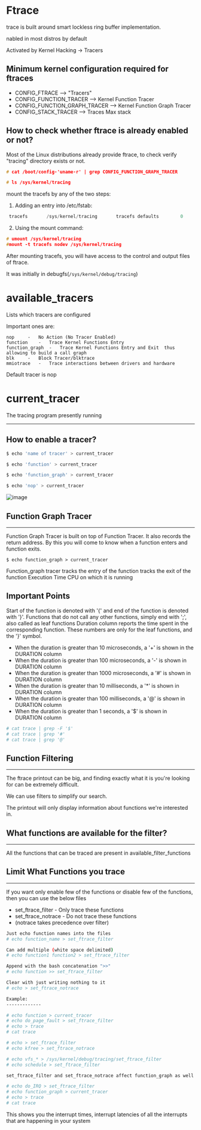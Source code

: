 # Ftrace

trace is built around smart lockless ring buffer implementation.

nabled in most distros by default

Activated by Kernel Hacking -> Tracers

Minimum kernel configuration required for ftraces
-------------------------------------------------
- CONFIG_FTRACE --> "Tracers"
- CONFIG_FUNCTION_TRACER --> Kernel Function Tracer
- CONFIG_FUNCTION_GRAPH_TRACER --> Kernel Function Graph Tracer
- CONFIG_STACK_TRACER	--> Traces Max stack

How to check whether ftrace is already enabled or not?
------------------------------------------------------

Most of the Linux distributions already provide ftrace, to check verify "tracing" directory exists or not.
```c++
# cat /boot/config-'uname-r' | grep CONFIG_FUNCTION_GRAPH_TRACER

# ls /sys/kernel/tracing
```
mount the tracefs by any of the two steps:

1. Adding an entry into /etc/fstab:
```C++
 tracefs       /sys/kernel/tracing       tracefs defaults        0       0
```
2. Using the mount command:
```C++
# umount /sys/kernel/tracing   
#mount -t tracefs nodev /sys/kernel/tracing
```
After mounting tracefs, you will have access to the control and output files of ftrace.

It was initially in debugfs(`/sys/kernel/debug/tracing`)

available_tracers
=================

Lists which tracers are configured

Important ones are:

	nop	 	-	No Action (No Tracer Enabled)
	function 	-	Trace Kernel Functions Entry
	function_graph	-	Trace Kernel Functions Entry and Exit  thus allowing to build a call graph
	blk		-	Block Tracer/blktrace
	mmiotrace	-	Trace interactions between drivers and hardware

Default tracer is nop

current_tracer
===============

The tracing program presently running

------------------------------------------------------

How to enable a tracer?
------------------------
```bash
$ echo 'name of tracer' > current_tracer 

$ echo 'function' > current_tracer

$ echo 'function_graph' > current_tracer

$ echo 'nop' > current_tracer
```
![image](https://github.com/user-attachments/assets/88349aa0-df23-4edf-a27b-6d762795d171)


## Function Graph Tracer
---------------------

Function Graph Tracer is built on top of Function Tracer.
It also records the return address. By this you will come to know when a function enters and function exits.

``` $ echo function_graph > current_tracer ```

Function_graph tracer
	tracks the entry of the function
	tracks the exit of the function
	Execution Time
	CPU on which it is running

Important Points
----------------
Start of the function is denoted with '{' and end of the function is denoted with '}'. 
Functions that do not call any other functions, simply end with ';', also called as leaf functions
Duration column reports the time spent in the corresponding function. These numbers are only for the leaf functions, and the '}' symbol.

- When the duration is greater than 10 microseconds, a '+' is shown in the DURATION column 
- When the duration is greater than 100 microseconds, a '-' is shown in DURATION column
- When the duration is greater than 1000 microseconds, a '#' is shown in DURATION column
- When the duration is greater than 10 milliseconds, a '*' is shown in DURATION column
- When the duration is greater than 100 milliseconds, a '@' is shown in DURATION column
- When the duration is greater than 1 seconds, a '$' is shown in DURATION column
```bash
# cat trace | grep -F '$'
# cat trace | grep '#'
# cat trace | grep '@'
```

## Function Filtering
---------------------

The ftrace printout can be big, and finding exactly what it is you're looking for can be extremely difficult.

We can use filters to simplify our search.

The printout will only display information about functions we're interested in.


## What functions are available for the filter?
-------------------------------------------
All the functions that can be traced are present in available_filter_functions

## Limit What Functions you trace
-------------------------------
If you want only enable few of the functions or disable few of the functions, then you can use the below files

- set_ftrace_filter	-	Only trace these functions
- set_ftrace_notrace	-	Do not trace these functions
- (notrace takes precedence over filter)
```bash
Just echo function names into the files
# echo function_name > set_ftrace_filter

Can add multiple (white space delimited)
# echo function1 function2 > set_ftrace_filter

Append with the bash concatenation ">>"
# echo function >> set_ftrace_filter

Clear with just writing nothing to it
# echo > set_ftrace_notrace	

Example:
-------------

# echo function > current_tracer
# echo do_page_fault > set_ftrace_filter
# echo > trace
# cat trace

# echo > set_ftrace_filter
# echo kfree > set_ftrace_notrace

# echo vfs_* > /sys/kernel/debug/tracing/set_ftrace_filter
# echo schedule > set_ftrace_filter

set_ftrace_filter and set_ftrace_notrace affect function_graph as well

# echo do_IRQ > set_ftrace_filter
# echo function_graph > current_tracer
# echo > trace
# cat trace
```
This shows you the interrupt times, interrupt latencies of all the interrupts that are happening in your system
